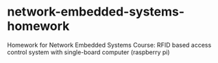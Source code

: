 # network-embedded-systems-homework
Homework for Network Embedded Systems Course: RFID based access control system with single-board computer (raspberry pi)
